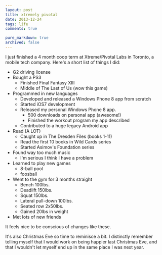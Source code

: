 ```yaml
---
layout: post
title: xtremely pivotal
date: 2013-12-24
tags: life
comments: true

pure_markdown: true
archived: false
---
```


I just finished a 4 month coop term at Xtreme/Pivotal Labs in Toronto, a mobile tech company. Here's a short list of things I did:

* G2 driving license
* Bought a PS3
	* Finished Final Fantasy XIII
	* Middle of The Last of Us (wow this game)
* Programmed in new languages
	* Developed and released a Windows Phone 8 app from scratch
	* Started iOS7 development
	* Released my personal Windows Phone 8 app.
		* 500 downloads on personal app (awesome!)
		* Finished the workout program my app described
	* Contributed to a huge legacy Android app
* Read (A LOT)
    * Caught up in The Dresden Files (books 1-11)
    * Read the first 10 books in Wild Cards series
	* Started Asimov's Foundation series
* Found way too much music
	* I'm serious I think I have a problem
* Learned to play new games
	* 8-ball pool
	* foosball
* Went to the gym for 3 months straight
	* Bench 100lbs.
	* Deadlift 150lbs.
	* Squat 150lbs.
	* Lateral pull-down 100lbs.
	* Seated row 2x50lbs.
	* Gained 20lbs in weight 
* Met lots of new friends

It feels nice to be conscious of changes like these. 

It's also Christmas Eve so time to reminisce a bit. I distinctly remember telling myself that I would work on being happier last Christmas Eve, and that I wouldn't let myself end up in the same place I was next year. 